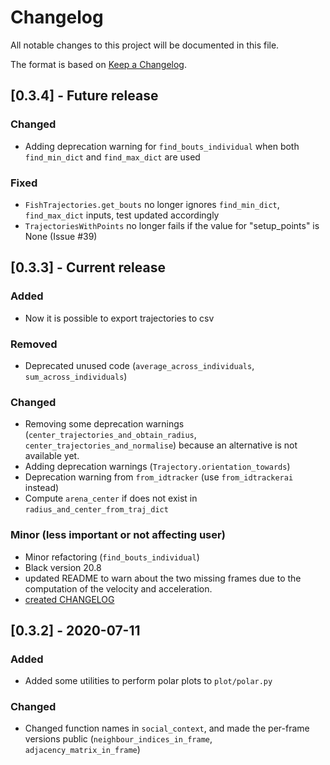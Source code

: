 # Changelog

All notable changes to this project will be documented in this file.

The format is based on [Keep a Changelog](http://keepachangelog.com/en/1.0.0/).

## [0.3.4] - Future release

### Changed

- Adding deprecation warning for `find_bouts_individual` when both `find_min_dict` and `find_max_dict` are used

### Fixed

- `FishTrajectories.get_bouts` no longer ignores `find_min_dict`, `find_max_dict` inputs, test updated accordingly
- `TrajectoriesWithPoints` no longer fails if the value for "setup_points" is None (Issue #39)

## [0.3.3] - Current release

### Added

- Now it is possible to export trajectories to csv

### Removed

- Deprecated unused code (`average_across_individuals`, `sum_across_individuals`)

### Changed

- Removing some deprecation warnings (`center_trajectories_and_obtain_radius`, `center_trajectories_and_normalise`) because an alternative is not available yet.
- Adding deprecation warnings (`Trajectory.orientation_towards`)
- Deprecation warning from `from_idtracker` (use `from_idtrackerai` instead)
- Compute `arena_center` if does not exist in `radius_and_center_from_traj_dict`

### Minor (less important or not affecting user)

- Minor refactoring (`find_bouts_individual`)
- Black version 20.8
- updated README to warn about the two missing frames due to the computation of the velocity and acceleration.
- [created CHANGELOG](https://github.com/fjhheras/trajectorytools/pull/33)

## [0.3.2] - 2020-07-11

### Added

- Added some utilities to perform polar plots to `plot/polar.py`

### Changed

- Changed function names in `social_context`, and made the per-frame versions public (`neighbour_indices_in_frame`, `adjacency_matrix_in_frame`)
